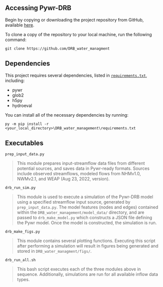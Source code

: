 ## Accessing Pywr-DRB

Begin by copying or downloading the project repository from GitHub, available [here](https://github.com/ahamilton144/DRB_water_management).

To clone a copy of the repository to your local machine, run the following command:

```
git clone https://github.com/DRB_water_managment
```

## Dependencies

This project requires several dependencies, listed in [`requirements.txt`](https://github.com/DRB_water_managment/requirements.txt), including:
- pywr
- glob2
- h5py
- hydroeval

You can install all of the necessary dependencies by running:

```
py -m pip install -r <your_local_directory>\DRB_water_management\requirements.txt
```

## Executables

`prep_input_data.py`
> This module prepares input-streamflow data files from different potential sources, and saves data in Pywr-ready formats. Sources include observed streamflows, modeled flows from NHMv1.0, NWMv2.1, and WEAP (Aug 23, 2022, version).

`drb_run_sim.py`
> This module is used to execute a simulation of the Pywr-DRB model using a specified streamflow input source, generated by `prep_input_data.py`. The model features (nodes and edges) contained within the `DRB_water_management/model_data/` directory, and are passed to `drb_make_model.py` which constructs a JSON file defining the Pywr model. Once the model is constructed, the simulation is run.

`drb_make_figs.py`
> This module contains several plotting functions. Executing this script after performing a simulation will result in figures being generated and stored in `DRB_water_managment/figs/`.

`drb_run_all.sh`
> This bash script executes each of the three modules above in sequence. Additionally, simulations are run for all available inflow data types.
